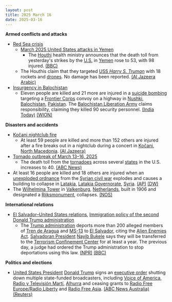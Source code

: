 ```yaml
---
layout: post
title: 2025 March 16
date: 2025-03-16
---
```



**Armed conflicts and attacks**

* [Red Sea crisis](https://en.wikipedia.org/wiki/Red_Sea_crisis "Red Sea crisis")
  + [March 2025 United States attacks in Yemen](https://en.wikipedia.org/wiki/March_2025_United_States_attacks_in_Yemen "March 2025 United States attacks in Yemen")
    - The [Houthi](https://en.wikipedia.org/wiki/Houthi "Houthi") health ministry announces that the death toll from yesterday's strikes by the [U.S.](https://en.wikipedia.org/wiki/U.S. "U.S.") in [Yemen](https://en.wikipedia.org/wiki/Yemen "Yemen") rose to 53, with 98 injured. [(BBC)](https://www.bbc.com/news/articles/cedle6je601o.amp)
  + The Houthis claim that they targeted [USS *Harry S. Truman*](https://en.wikipedia.org/wiki/USS_Harry_S._Truman "USS Harry S. Truman") with 18 rockets and [drones](https://en.wikipedia.org/wiki/Drone_warfare "Drone warfare"). No damage has been reported. [(Al Jazeera Arabic)](https://www.aljazeera.net/news/2025/3/16/%D8%B9%D8%A7%D8%AC%D9%84-%D8%A7%D9%84%D9%85%D8%AA%D8%AD%D8%AF%D8%AB-%D8%A7%D9%84%D8%B9%D8%B3%D9%83%D8%B1%D9%8A-%D8%A8%D8%A7%D8%B3%D9%85-%D8%A3%D9%86%D8%B5%D8%A7%D8%B1-%D8%A7%D9%84%D9%84%D9%87-3)
* [Insurgency in Balochistan](https://en.wikipedia.org/wiki/Insurgency_in_Balochistan "Insurgency in Balochistan")
  + Eleven people are killed and 21 more are injured in a [suicide bombing](https://en.wikipedia.org/wiki/Suicide_attack "Suicide attack") targeting a [Frontier Corps](https://en.wikipedia.org/wiki/Frontier_Corps "Frontier Corps") convoy on a highway in [Nushki](https://en.wikipedia.org/wiki/Nushki "Nushki"), [Balochistan](https://en.wikipedia.org/wiki/Balochistan%2C_Pakistan "Balochistan, Pakistan"), [Pakistan](https://en.wikipedia.org/wiki/Pakistan "Pakistan"). The [Balochistan Liberation Army](https://en.wikipedia.org/wiki/Balochistan_Liberation_Army "Balochistan Liberation Army") claims responsibility, claiming they killed 90 security personnel. [(India Today)](https://www.indiatoday.in/world/story/pakistan-military-convoy-attacked-baloch-insurgents-claim-90-killed-2694202-2025-03-16) [(WION)](https://www.wionews.com/south-asia/major-explosion-near-convoy-in-balochistans-noshki-in-pakistan-8858248)

**Disasters and accidents**

* [Kočani nightclub fire](https://en.wikipedia.org/wiki/Ko%C4%8Dani_nightclub_fire "Kočani nightclub fire")
  + At least 59 people are killed and more than 152 others are injured after a fire breaks out in a nightclub during a concert in [Kočani](https://en.wikipedia.org/wiki/Ko%C4%8Dani "Kočani"), [North Macedonia](https://en.wikipedia.org/wiki/North_Macedonia "North Macedonia"). [(Al Jazeera)](https://www.aljazeera.com/news/2025/3/16/at-least-51-people-killed-in-nightclub-fire-in-north-macedonia)
* [Tornado outbreak of March 13–16, 2025](https://en.wikipedia.org/wiki/Tornado_outbreak_of_March_13%E2%80%9316%2C_2025 "Tornado outbreak of March 13–16, 2025")
  + The death toll from the [tornadoes](https://en.wikipedia.org/wiki/Tornado "Tornado") across several [states](https://en.wikipedia.org/wiki/States_of_the_United_States "States of the United States") in the U.S. increases to 40. [(ABC News)](https://abcnews.go.com/US/live-updates/tornado-outbreak-live-updates-18-dead-dozens-injured/?id=119832914)
* At least 16 people are killed and 18 others are injured when an [unexploded ordnance](https://en.wikipedia.org/wiki/Unexploded_ordnance "Unexploded ordnance") from the [Syrian civil war](https://en.wikipedia.org/wiki/Syrian_civil_war "Syrian civil war") explodes and causes a building to collapse in [Latakia](https://en.wikipedia.org/wiki/Latakia "Latakia"), [Latakia Governorate](https://en.wikipedia.org/wiki/Latakia_Governorate "Latakia Governorate"), [Syria](https://en.wikipedia.org/wiki/Syria "Syria"). [(AP)](https://apnews.com/article/syria-lattakia-ordnance-explosion-mines-white-helmets-84bdc4b9d11ea38d662829cf3259eb39) [(DW)](https://www.dw.com/en/at-least-16-people-dead-in-blast-from-suspected-old-bomb-in-syria/a-71934830)
* The [Wilhelmina Tower](https://en.wikipedia.org/wiki/Wilhelminatoren "Wilhelminatoren") in [Valkenburg](https://en.wikipedia.org/wiki/Valkenburg_aan_de_Geul "Valkenburg aan de Geul"), [Netherlands](https://en.wikipedia.org/wiki/Netherlands "Netherlands"), built in 1906 and designated a [Rijksmonument](https://en.wikipedia.org/wiki/Rijksmonument "Rijksmonument"), collapses. [(NOS)](https://nos.nl/artikel/2559802-wilhelminatoren-ingestort-in-valkenburg-oorzaak-onbekend)

**International relations**

* [El Salvador–United States relations](https://en.wikipedia.org/wiki/El_Salvador%E2%80%93United_States_relations "El Salvador–United States relations"), [Immigration policy of the second Donald Trump administration](https://en.wikipedia.org/wiki/Immigration_policy_of_the_second_Donald_Trump_administration "Immigration policy of the second Donald Trump administration")
  + The [Trump administration](https://en.wikipedia.org/wiki/Second_presidency_of_Donald_Trump "Second presidency of Donald Trump") deports more than 200 alleged members of [Tren de Aragua](https://en.wikipedia.org/wiki/Tren_de_Aragua "Tren de Aragua") and [MS-13](https://en.wikipedia.org/wiki/MS-13 "MS-13") to [El Salvador](https://en.wikipedia.org/wiki/El_Salvador "El Salvador"), citing the [Alien Enemies Act](https://en.wikipedia.org/wiki/Alien_Enemies_Act "Alien Enemies Act"). [Salvadoran President](https://en.wikipedia.org/wiki/President_of_El_Salvador "President of El Salvador") [Nayib Bukele](https://en.wikipedia.org/wiki/Nayib_Bukele "Nayib Bukele") says they will be transferred to the [Terrorism Confinement Center](https://en.wikipedia.org/wiki/Terrorism_Confinement_Center "Terrorism Confinement Center") for at least a year. The previous day, a judge had ordered the Trump administration to stop deportations using this law. [(NPR)](https://www.npr.org/2025/03/16/g-s1-54154/alien-enemies-el-salvador-trump) [(BBC)](https://www.bbc.com/news/articles/cp9yv1gnzyvo)

**Politics and elections**

* [United States President](https://en.wikipedia.org/wiki/United_States_President "United States President") [Donald Trump](https://en.wikipedia.org/wiki/Donald_Trump "Donald Trump") signs an [executive order](https://en.wikipedia.org/wiki/Executive_order "Executive order") shutting down multiple state-funded broadcasters, including [Voice of America](https://en.wikipedia.org/wiki/Voice_of_America "Voice of America"), [Radio y Televisión Martí](https://en.wikipedia.org/wiki/Radio_y_Televisi%C3%B3n_Mart%C3%AD "Radio y Televisión Martí"), [Alhurra](https://en.wikipedia.org/wiki/Alhurra "Alhurra") and ceasing grants to [Radio Free Europe/Radio Liberty](https://en.wikipedia.org/wiki/Radio_Free_Europe/Radio_Liberty "Radio Free Europe/Radio Liberty") and [Radio Free Asia](https://en.wikipedia.org/wiki/Radio_Free_Asia "Radio Free Asia"). [(ABC News Australia)](https://www.abc.net.au/news/2025-03-16/voice-of-america-radio-free-asia-us-funding-cut/105058080) [(Reuters)](https://www.reuters.com/business/media-telecom/trump-signs-order-gut-voice-america-other-agencies-2025-03-15/)
